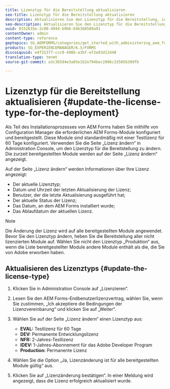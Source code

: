 ```yaml
---
title: Lizenztyp für die Bereitstellung aktualisieren
seo-title: Lizenztyp für die Bereitstellung aktualisieren
description: Aktualisieren Sie den Lizenztyp für die Bereitstellung, indem Sie die Seite „Lizenz ändern“ in der Administration Console verwenden.
seo-description: Aktualisieren Sie den Lizenztyp für die Bereitstellung, indem Sie die Seite „Lizenz ändern“ in der Administration Console verwenden.
uuid: 0152635e-2c00-4944-b9b6-64b368589a91
contentOwner: admin
content-type: reference
geptopics: SG_AEMFORMS/categories/get_started_with_administering_aem_forms_on_jee
products: SG_EXPERIENCEMANAGER/6.5/FORMS
discoiquuid: e4f31377-ccc9-4986-a3bf-ef2e83d12448
translation-type: tm+mt
source-git-commit: a3c303d4e3a85e1b2e794bec2006c335056309fb

---
```



# Lizenztyp für die Bereitstellung aktualisieren {#update-the-license-type-for-the-deployment}

Als Teil des Installationsprozesses von AEM Forms haben Sie mithilfe von Configuration Manager die erforderlichen AEM Forms-Module konfiguriert und bereitgestellt. Diese Module sind standardmäßig mit einer Testlizenz für 60 Tage konfiguriert. Verwenden Sie die Seite „Lizenz ändern“ in Administration Console, um den Lizenztyp für die Bereitstellung zu ändern. Die zurzeit bereitgestellten Module werden auf der Seite „Lizenz ändern“ angezeigt.

Auf der Seite „Lizenz ändern“ werden Informationen über Ihre Lizenz angezeigt:

* Der aktuelle Lizenztyp;
* Datum und Uhrzeit der letzten Aktualisierung der Lizenz;
* Benutzer, der die letzte Aktualisierung ausgeführt hat;
* Der aktuelle Status der Lizenz;
* Das Datum, an dem AEM Forms installiert wurde;
* Das Ablaufdatum der aktuellen Lizenz.

>[!NOTE]
>
>Die Änderung der Lizenz wird auf alle bereitgestellten Module angewendet. Bevor Sie den Lizenztyp ändern, heben Sie die Bereitstellung aller nicht lizenzierten Module auf. Wählen Sie nicht den Lizenztyp „Produktion“ aus, wenn die Liste bereitgestellter Module andere Module enthält als die, die Sie von Adobe erworben haben.

## Aktualisieren des Lizenztyps {#update-the-license-type}

1. Klicken Sie in Administration Console auf „Lizenzieren“.
1. Lesen Sie den AEM Forms-Endbenutzerlizenzvertrag, wählen Sie, wenn Sie zustimmen, „Ich akzeptiere die Bedingungen der Lizenzvereinbarung“ und klicken Sie auf „Weiter“.
1. Wählen Sie auf der Seite „Lizenz ändern“ einen Lizenztyp aus:

   * **EVAL:** Testlizenz für 60 Tage
   * **DEV:** Permanente Entwicklungslizenz
   * **NFR:** 2-Jahres-Testlizenz
   * **IDEV:** 1-Jahres-Abonnement für das Adobe Developer Program
   * **Production:** Permanente Lizenz

1. Wählen Sie die Option „Ja, Lizenzänderung ist für alle bereitgestellten Module gültig“ aus.
1. Klicken Sie auf „Lizenzänderung bestätigen“. In einer Meldung wird angezeigt, dass die Lizenz erfolgreich aktualisiert wurde.

